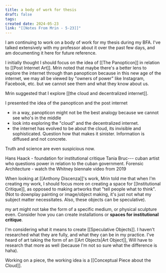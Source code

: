 ```yaml
---
title: a body of work for thesis
draft: false
tags: 
created date: 2024-05-23
link: "[[Notes From Mrin - 5-23]]"
---
```

I am continuing to work on a body of work for my thesis during my BFA. I've talked extensively with my professor about it over the past few days, and am documenting it here for future reference.

I initially thought I should focus on the idea of [[The Panopticon]] in relation to [[Post Internet Art]]. Mrin noted that maybe there's a better lens to explore the internet through than panopticon because in this new age of the internet, we may all be viewed by "owners of power" like Instagram, Facebook, etc. but we cannot see them and what they know about us. 

Mrin suggested that I explore [[the cloud and decentralized internet]]. 

I presented the idea of the panopticon and the post internet
- in a way, panopticon might not be the best analogy because we cannot see who's in the middle
- look into exploring the "cloud" and the decentralized internet.
- the internet has evolved to be about the cloud, its invisible and sophisticated. Question how that makes it sinister. Information is diffused and not concrete.

Truth and science are even suspicious now. 

Hans Haack - foundation for institutional critique
Tania Bruc--- cuban artist who questions power in relation to the cuban government.
Forensic Architecture - watch the Whitney biennale video from 2019


When looking at [[Anthony Discenza]]'s work, Mrin told me that when I'm creating my work, I should focus more on creating a space for [[Institutional Critique]], as opposed to making artworks that "tell people what to think". (Not to downplay painting or image/object making, it's just not what my subject matter necessitates. Also, these objects can be speculative).


my art might not take the form of a specific medium, or physical sculpture even. Consider how you can create installations or **spaces for institutional critique**. 

I'm considering what it means to create [[Speculative Objects]]. I haven't researched what they are fully, and what they can be in my practice. I've heard of art taking the form of an [[Art Objects|Art Object]], Will have to research that more as well (because I'm not so sure what the difference is haha).

Working on a piece, the working idea is a [[Conceptual Piece about the Cloud]]. 